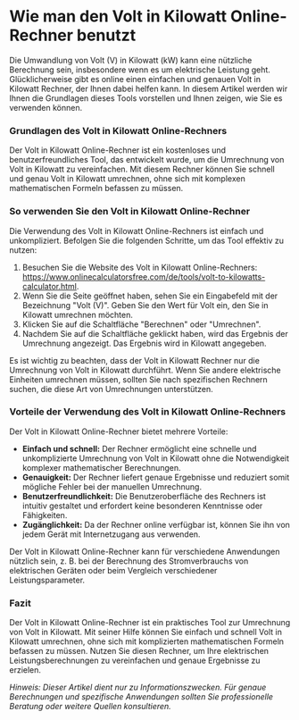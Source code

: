 Wie man den Volt in Kilowatt Online-Rechner benutzt
===================================================

Die Umwandlung von Volt (V) in Kilowatt (kW) kann eine nützliche Berechnung sein, insbesondere wenn es um elektrische Leistung geht. Glücklicherweise gibt es online einen einfachen und genauen Volt in Kilowatt Rechner, der Ihnen dabei helfen kann. In diesem Artikel werden wir Ihnen die Grundlagen dieses Tools vorstellen und Ihnen zeigen, wie Sie es verwenden können.

### Grundlagen des Volt in Kilowatt Online-Rechners

Der Volt in Kilowatt Online-Rechner ist ein kostenloses und benutzerfreundliches Tool, das entwickelt wurde, um die Umrechnung von Volt in Kilowatt zu vereinfachen. Mit diesem Rechner können Sie schnell und genau Volt in Kilowatt umrechnen, ohne sich mit komplexen mathematischen Formeln befassen zu müssen.

### So verwenden Sie den Volt in Kilowatt Online-Rechner

Die Verwendung des Volt in Kilowatt Online-Rechners ist einfach und unkompliziert. Befolgen Sie die folgenden Schritte, um das Tool effektiv zu nutzen:

1. Besuchen Sie die Website des Volt in Kilowatt Online-Rechners: <https://www.onlinecalculatorsfree.com/de/tools/volt-to-kilowatts-calculator.html>.
2. Wenn Sie die Seite geöffnet haben, sehen Sie ein Eingabefeld mit der Bezeichnung "Volt (V)". Geben Sie den Wert für Volt ein, den Sie in Kilowatt umrechnen möchten.
3. Klicken Sie auf die Schaltfläche "Berechnen" oder "Umrechnen".
4. Nachdem Sie auf die Schaltfläche geklickt haben, wird das Ergebnis der Umrechnung angezeigt. Das Ergebnis wird in Kilowatt angegeben.

Es ist wichtig zu beachten, dass der Volt in Kilowatt Rechner nur die Umrechnung von Volt in Kilowatt durchführt. Wenn Sie andere elektrische Einheiten umrechnen müssen, sollten Sie nach spezifischen Rechnern suchen, die diese Art von Umrechnungen unterstützen.

### Vorteile der Verwendung des Volt in Kilowatt Online-Rechners

Der Volt in Kilowatt Online-Rechner bietet mehrere Vorteile:

- **Einfach und schnell:** Der Rechner ermöglicht eine schnelle und unkomplizierte Umrechnung von Volt in Kilowatt ohne die Notwendigkeit komplexer mathematischer Berechnungen.
- **Genauigkeit:** Der Rechner liefert genaue Ergebnisse und reduziert somit mögliche Fehler bei der manuellen Umrechnung.
- **Benutzerfreundlichkeit:** Die Benutzeroberfläche des Rechners ist intuitiv gestaltet und erfordert keine besonderen Kenntnisse oder Fähigkeiten.
- **Zugänglichkeit:** Da der Rechner online verfügbar ist, können Sie ihn von jedem Gerät mit Internetzugang aus verwenden.

Der Volt in Kilowatt Online-Rechner kann für verschiedene Anwendungen nützlich sein, z. B. bei der Berechnung des Stromverbrauchs von elektrischen Geräten oder beim Vergleich verschiedener Leistungsparameter.

### Fazit

Der Volt in Kilowatt Online-Rechner ist ein praktisches Tool zur Umrechnung von Volt in Kilowatt. Mit seiner Hilfe können Sie einfach und schnell Volt in Kilowatt umrechnen, ohne sich mit komplizierten mathematischen Formeln befassen zu müssen. Nutzen Sie diesen Rechner, um Ihre elektrischen Leistungsberechnungen zu vereinfachen und genaue Ergebnisse zu erzielen.

*Hinweis: Dieser Artikel dient nur zu Informationszwecken. Für genaue Berechnungen und spezifische Anwendungen sollten Sie professionelle Beratung oder weitere Quellen konsultieren.*